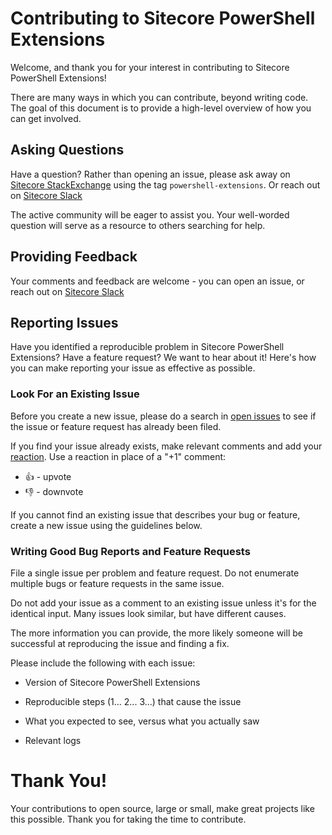 # Contributing to Sitecore PowerShell Extensions

Welcome, and thank you for your interest in contributing to Sitecore PowerShell Extensions!

There are many ways in which you can contribute, beyond writing code. The goal of this document is to provide a high-level overview of how you can get involved.

## Asking Questions

Have a question? Rather than opening an issue, please ask away on [Sitecore StackExchange](https://sitecore.stackexchange.com/) using the tag `powershell-extensions`. Or reach out on [Sitecore Slack](https://sitecore.chat/)

The active community will be eager to assist you. Your well-worded question will serve as a resource to others searching for help.

## Providing Feedback

Your comments and feedback are welcome - you can open an issue, or reach out on [Sitecore Slack](https://sitecore.chat/)

## Reporting Issues

Have you identified a reproducible problem in Sitecore PowerShell Extensions? Have a feature request? We want to hear about it! Here's how you can make reporting your issue as effective as possible.

### Look For an Existing Issue

Before you create a new issue, please do a search in [open issues](https://github.com/SitecorePowerShell/Console/issues) to see if the issue or feature request has already been filed.

If you find your issue already exists, make relevant comments and add your [reaction](https://github.com/blog/2119-add-reactions-to-pull-requests-issues-and-comments). Use a reaction in place of a "+1" comment:

* 👍 - upvote
* 👎 - downvote

If you cannot find an existing issue that describes your bug or feature, create a new issue using the guidelines below.

### Writing Good Bug Reports and Feature Requests

File a single issue per problem and feature request. Do not enumerate multiple bugs or feature requests in the same issue.

Do not add your issue as a comment to an existing issue unless it's for the identical input. Many issues look similar, but have different causes.

The more information you can provide, the more likely someone will be successful at reproducing the issue and finding a fix.

Please include the following with each issue:

* Version of Sitecore PowerShell Extensions

* Reproducible steps (1... 2... 3...) that cause the issue

* What you expected to see, versus what you actually saw

* Relevant logs

# Thank You!

Your contributions to open source, large or small, make great projects like this possible. Thank you for taking the time to contribute.
